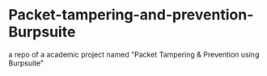 # Packet-tampering-and-prevention-Burpsuite
a repo of a academic project named "Packet Tampering &amp; Prevention using Burpsuite"
